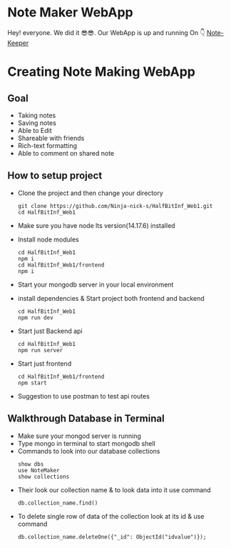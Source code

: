 # Note Maker WebApp

Hey! everyone. We did it 😎😎. Our WebApp is up and running On 👇
[Note-Keeper](https://secret-fjord-21121.herokuapp.com/)

# Creating Note Making WebApp

## Goal

- Taking notes
- Saving notes
- Able to Edit
- Shareable with friends
- Rich-text formatting
- Able to comment on shared note

## How to setup project

- Clone the project and then change your directory

  ```
  git clone https://github.com/Ninja-nick-s/HalfBitInf_Web1.git
  cd HalfBitInf_Web1
  ```

- Make sure you have node lts version(14.17.6) installed
- Install node modules
  ```
  cd HalfBitInf_Web1
  npm i
  cd HalfBitInf_Web1/frontend
  npm i
  ```
- Start your mongodb server in your local environment
- install dependencies & Start project both frontend and backend
  ```
  cd HalfBitInf_Web1
  npm run dev
  ```
- Start just Backend api
  ```
  cd HalfBitInf_Web1
  npm run server
  ```
- Start just frontend

  ```
  cd HalfBitInf_Web1/frontend
  npm start
  ```

- Suggestion to use postman to test api routes

## Walkthrough Database in Terminal

- Make sure your mongod server is running
- Type mongo in terminal to start mongodb shell
- Commands to look into our database collections
  ```
  show dbs
  use NoteMaker
  show collections
  ```
- Their look our collection name & to look data into it use command
  ```
  db.collection_name.find()
  ```
- To delete single row of data of the collection look at its id & use command
  ```
  db.collection_name.deleteOne({"_id": ObjectId("idvalue")});
  ```
